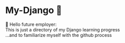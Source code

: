 # My-Django 🤠

👋 Hello future employer: </br>
This is just a directory of my Django learning progress  </br>
...and to familiarize myself with the github process
